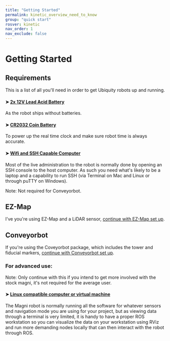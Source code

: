 ```yaml
---
title: "Getting Started"
permalink: kinetic_overview_need_to_know
group: "quick start"
rosver: kinetic
nav_order: 1
nav_exclude: false
---
```


# Getting Started

## Requirements

This is a list of all you'll need in order to get Ubiquity robots up and running.

#### ➤ [2x 12V Lead Acid Battery](kinetic_overview_batteries)

As the robot ships without batteries.

#### ➤ [CR2032 Coin Battery](kinetic_overview_batteries#the-real-time-clock-battery)

To power up the real time clock and make sure robot time is always accurate.

#### ➤ [Wifi and SSH Capable Computer](kinetic_quick_start_connecting)

Most of the live administration to the robot is normally done by opening an SSH console to the host computer. As such you need what's likely to be a laptop and a capability to run SSH (via Terminal on Mac and Linux or through puTTY on Windows). 

Note: Not required for Conveyorbot.

## EZ-Map

I've you're using EZ-Map and a LiDAR sensor, [continue with EZ-Map set up](kinetic_ezmap_intro).

## Conveyorbot

If you're using the Coveyorbot package, which includes the tower and fiducial markers, [continue with Conveyorbot set up](noetic_conveyorbot_intro).

### For advanced use:

Note: Only continue with this if you intend to get more involved with the stock magni, it's not required for the average user.

#### ➤ [Linux compatible computer or virtual machine](kinetic_quick_start_workstation)

The Magni robot is normally running all the software for whatever sensors and navigation mode you are using for your project, but as viewing data through a terminal is very limited, it is handy to have a proper ROS workstation so you can visualize the data on your workstation using RViz and run more demanding nodes locally that can then interact with the robot through ROS.